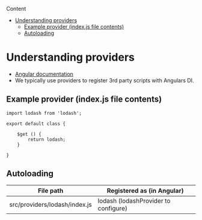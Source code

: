 <!-- START doctoc generated TOC please keep comment here to allow auto update -->
<!-- DON'T EDIT THIS SECTION, INSTEAD RE-RUN doctoc TO UPDATE -->
Content

- [Understanding providers](#understanding-providers)
  - [Example provider (index.js file contents)](#example-provider-indexjs-file-contents)
  - [Autoloading](#autoloading)

<!-- END doctoc generated TOC please keep comment here to allow auto update -->

# Understanding providers

* [Angular documentation](https://docs.angularjs.org/guide/providers)
* We typically use providers to register 3rd party scripts with Angulars DI.

## Example provider (index.js file contents)

```
import lodash from 'lodash';

export default class {

    $get () {
        return lodash;
    }

}

```

## Autoloading

|File path|Registered as (in Angular)|
|---|---|
|src/providers/lodash/index.js|lodash (lodashProvider to configure)|
